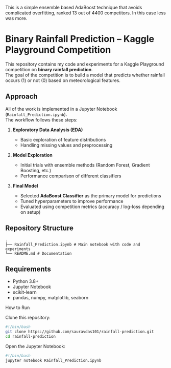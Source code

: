 This is a simple ensemble based AdaBoost technique that avoids complicated overfitting, ranked 13 out of 4400 competitors. In this case less was more.
# Binary Rainfall Prediction – Kaggle Playground Competition

This repository contains my code and experiments for a Kaggle Playground competition on **binary rainfall prediction**.  
The goal of the competition is to build a model that predicts whether rainfall occurs (1) or not (0) based on meteorological features.  

## Approach  

All of the work is implemented in a Jupyter Notebook (`Rainfall_Prediction.ipynb`).  
The workflow follows these steps:  

1. **Exploratory Data Analysis (EDA)**  
   - Basic exploration of feature distributions  
   - Handling missing values and preprocessing  

2. **Model Exploration**  
   - Initial trials with ensemble methods (Random Forest, Gradient Boosting, etc.)  
   - Performance comparison of different classifiers  

3. **Final Model**  
   - Selected **AdaBoost Classifier** as the primary model for predictions  
   - Tuned hyperparameters to improve performance  
   - Evaluated using competition metrics (accuracy / log-loss depending on setup)  

## Repository Structure  

```
.
├── Rainfall_Prediction.ipynb # Main notebook with code and experiments
└── README.md # Documentation

```

## Requirements  

- Python 3.8+  
- Jupyter Notebook  
- scikit-learn  
- pandas, numpy, matplotlib, seaborn  

How to Run

Clone this repository:
```bash
#!/bin/bash
git clone https://github.com/sauravdas101/rainfall-prediction.git
cd rainfall-prediction
```
Open the Jupyter Notebook:

```bash
#!/bin/bash
jupyter notebook Rainfall_Prediction.ipynb
```
